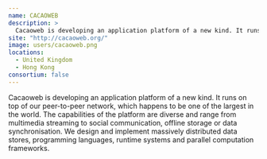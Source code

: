 ```yaml
---
name: CACAOWEB
description: > 
  Cacaoweb is developing an application platform of a new kind. It runs on top of our peer-to-peer network, which happens to be one of the largest in the world
site: "http://cacaoweb.org/"
image: users/cacaoweb.png
locations: 
  - United Kingdom
  - Hong Kong
consortium: false
---
```


Cacaoweb is developing an application platform of a new kind. It runs on top of our peer-to-peer network, which happens to be one of the largest in the world. The capabilities of the platform are diverse and range from multimedia streaming to social communication, offline storage or data synchronisation. We design and implement massively distributed data stores, programming languages, runtime systems and parallel computation frameworks.
